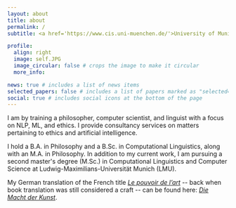 ```yaml
---
layout: about
title: about
permalink: /
subtitle: <a href='https://www.cis.uni-muenchen.de/'>University of Munich</a>  |  <a href='https://www.lumen-partners.com/'>Lumen Partners</a>

profile:
  align: right
  image: self.JPG
  image_circular: false # crops the image to make it circular
  more_info:

news: true # includes a list of news items
selected_papers: false # includes a list of papers marked as "selected={true}"
social: true # includes social icons at the bottom of the page
---
```


I am by training a philosopher, computer scientist, and linguist with a focus on NLP, ML, and ethics. I provide consultancy services on matters pertaining to ethics and artificial intelligence.

I hold a B.A. in Philosophy and a B.Sc. in Computational Linguistics, along with an M.A. in Philosophy. In addition to my current work, I am pursuing a second master's degree (M.Sc.) in Computational Linguistics and Computer Science at Ludwig-Maximilians-Universität Munich (LMU).

My German translation of the French title [*Le pouvoir de l’art*](https://editions-saintsimon.fr/livres/pouvoir-de-lart/) -- back when book translation was still considered a craft -- can be found here: [*Die Macht der Kunst*](https://www.merve.de/index.php/book/show/460).